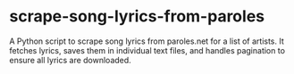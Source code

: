 # scrape-song-lyrics-from-paroles
A Python script to scrape song lyrics from paroles.net for a list of artists. It fetches lyrics, saves them in individual text files, and handles pagination to ensure all lyrics are downloaded.
